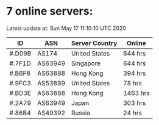 # 7 online servers:

Latest update at: Sun May 17 11:10:10 UTC 2020

| ID | ASN | Server Country | Online |
| -- | --- | -------------- | ------ |
| #.D09B | AS174 | United States | 644 hrs |
| #.7F1D | AS63949 | Singapore | 644 hrs |
| #.B6F8 | AS63888 | Hong Kong | 394 hrs |
| #.9FC3 | AS53889 | United States | 78 hrs |
| #.BD3E | AS63888 | Hong Kong | 1463 hrs |
| #.2A79 | AS63949 | Japan | 303 hrs |
| #.86B4 | AS49392 | Russia | 24 hrs |

